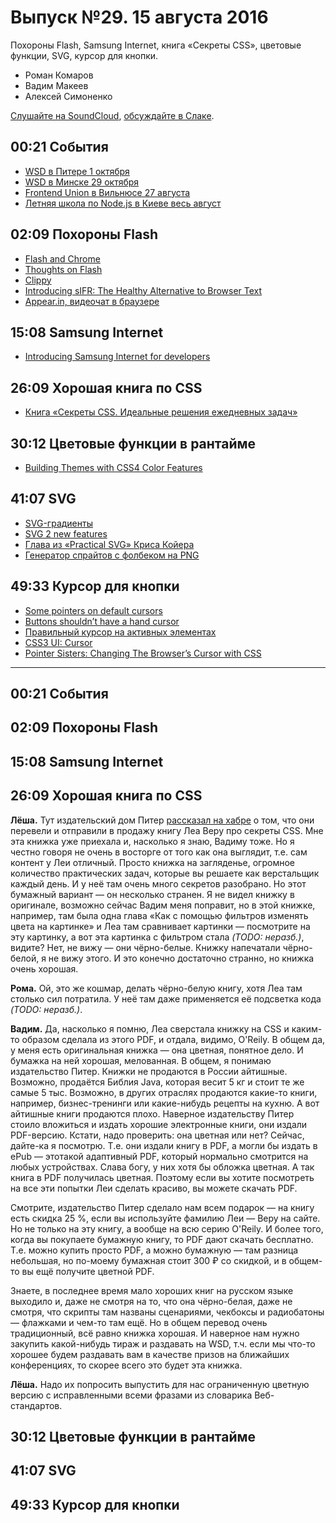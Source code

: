 # Выпуск №29. 15 августа 2016

Похороны Flash, Samsung Internet, книга «Секреты CSS», цветовые функции, SVG, курсор для кнопки.

- Роман Комаров
- Вадим Макеев
- Алексей Симоненко

[Слушайте на SoundCloud](https://soundcloud.com/web-standards/episode-29), [обсуждайте в Слаке](https://web-standards.slack.com/messages/podcast/).

## 00:21 События

- [WSD в Питере 1 октября](https://wsd.events/2016/10/01/)
- [WSD в Минске 29 октября](https://wsd.events/2016/10/29/)
- [Frontend Union в Вильнюсе 27 августа](http://frontend-union.co/)
- [Летняя школа по Node.js в Киеве весь август](https://habr.ru/p/307332/)

## 02:09 Похороны Flash

- [Flash and Chrome](https://chrome.googleblog.com/2016/08/flash-and-chrome.html)
- [Thoughts on Flash](http://www.apple.com/hotnews/thoughts-on-flash/)
- [Clippy](https://github.com/mojombo/clippy)
- [Introducing sIFR: The Healthy Alternative to Browser Text](https://mikeindustries.com/blog/archive/2004/08/sifr)
- [Appear.in, видеочат в браузере](https://appear.in/)

## 15:08 Samsung Internet

- [Introducing Samsung Internet for developers](https://medium.com/p/6c3a3be42f72)

## 26:09 Хорошая книга по CSS

- [Книга «Секреты CSS. Идеальные решения ежедневных задач»](https://habr.ru/p/307364/)

## 30:12 Цветовые функции в рантайме

- [Building Themes with CSS4 Color Features](https://cloudfour.com/thinks/building-themes-with-css4-color-features/)

## 41:07 SVG

- [SVG-градиенты](http://css.yoksel.ru/svg-gradients/)
- [SVG 2 new features](https://github.com/w3c/svgwg/wiki/SVG-2-new-features)
- [Глава из «Practical SVG» Криса Койера](http://alistapart.com/article/practical-svg)
- [Генератор спрайтов с фолбеком на PNG](https://github.com/yoksel/svg-fallback)

## 49:33 Курсор для кнопки

- [Some pointers on default cursors](https://hiddedevries.nl/en/blog/2016-08-06-some-pointers-on-default-cursors)
- [Buttons shouldn’t have a hand cursor](https://medium.com/simple-human/buttons-shouldnt-have-a-hand-cursor-b11e99ca374b)
- [Правильный курсор на активных элементах](http://kizu.ru/issues/cursor-pointer/)
- [CSS3 UI: Cursor](https://www.w3.org/TR/css-ui-3/#cursor)
- [Pointer Sisters: Changing The Browser’s Cursor with CSS](http://thenewcode.com/1119/Pointer-Sisters-Changing-The-Browsers-Cursor-with-CSS)

---

## 00:21 События

## 02:09 Похороны Flash

## 15:08 Samsung Internet

## 26:09 Хорошая книга по CSS

**Лёша.** Тут издательский дом Питер [рассказал на хабре](https://habr.ru/p/307364/) о том, что они перевели и отправили в продажу книгу Леа Веру про секреты CSS. Мне эта книжка уже приехала и, насколько я знаю, Вадиму тоже. Но я честно говоря не очень в восторге от того как она выглядит, т.е. сам контент у Леи отличный. Просто книжка на загляденье, огромное количество практических задач, которые вы решаете как верстальщик каждый день. И у неё там очень много секретов разобрано. Но этот бумажный вариант — он несколько странен. Я не видел книжку в оригинале, возможно сейчас Вадим меня поправит, но в этой книжке, например, там была одна глава «Как с помощью фильтров изменять цвета на картинке» и Леа там сравнивает картинки — посмотрите на эту картинку, а вот эта картинка с фильтром стала *(TODO: неразб.)*, видите? Нет, не вижу — они чёрно-белые. Книжку напечатали чёрно-белой, я не вижу этого. И это конечно достаточно странно, но книжка очень хорошая.

**Рома.** Ой, это же кошмар, делать чёрно-белую книгу, хотя Леа там столько сил потратила. У неё там даже применяется её подсветка кода *(TODO: неразб.)*.

**Вадим.** Да, насколько я помню, Леа сверстала книжку на CSS и каким-то образом сделала из этого PDF, и отдала, видимо, O'Reily. В общем да, у меня есть оригинальная книжка — она цветная, понятное дело. И бумажка на ней хорошая, мелованная. В общем, я понимаю издательство Питер. Книжки не продаются в России айтишные. Возможно, продаётся Библия Java, которая весит 5 кг и стоит те же самые 5 тыс. Возможно, в других отраслях продаются какие-то книги, например, бизнес-тренинги или какие-нибудь рецепты на кухню. А вот айтишные книги продаются плохо. Наверное издательству Питер стоило вложиться и издать хорошие электронные книги, они издали PDF-версию. Кстати, надо проверить: она цветная или нет? Сейчас, дайте-ка я посмотрю. Т.е. они издали книгу в PDF, а могли бы издать в ePub — этотакой адаптивный PDF, который нормально смотрится на любых устройствах. Слава богу, у них хотя бы обложка цветная. А так книга в PDF получилась цветная. Поэтому если вы хотите посмотреть на все эти попытки Леи сделать красиво, вы можете скачать PDF.

Смотрите, издательство Питер сделало нам всем подарок — на книгу есть скидка 25 %, если вы используйте фамилию Леи — Веру на сайте. Но не только на эту книгу, а вообще на всю серию O'Reily. И более того, когда вы покупаете бумажную книгу, то PDF дают скачать бесплатно. Т.е. можно купить просто PDF, а можно бумажную — там разница небольшая, но по-моему бумажная стоит 300 ₽ со скидкой, и в общем-то вы ещё получите цветной PDF.

Знаете, в последнее время мало хороших книг на русском языке выходило и, даже не смотря на то, что она чёрно-белая, даже не смотря, что скрипты там названы сценариями, чекбоксы и радиобатоны — флажками и чем-то там ещё. Но в общем перевод очень традиционный, всё равно книжка хорошая. И наверное нам нужно закупить какой-нибудь тираж и раздавать на WSD, т.ч. если мы что-то хорошее будем раздавать вам в качестве призов на ближайших конференциях, то скорее всего это будет эта книжка.

**Лёша.** Надо их попросить выпустить для нас ограниченную цветную версию с исправленными всеми фразами из словарика Веб-стандартов.

## 30:12 Цветовые функции в рантайме

## 41:07 SVG

## 49:33 Курсор для кнопки
